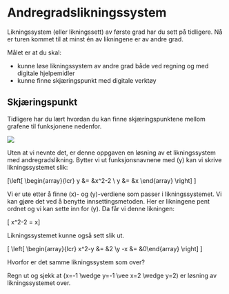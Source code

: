 # Andregradslikningssystem


Likningssystem (eller likningssett) av første grad har du sett på tidligere. Nå er turen kommet til at minst én av likningene er av andre grad.

Målet er at du skal: 

* kunne løse likningssystem av andre grad både ved regning og med digitale hjelpemidler
* kunne finne skjæringspunkt med digitale verktøy

## Skjæringspunkt

Tidligere har du lært hvordan du kan finne skjæringspunktene mellom grafene til funksjonene nedenfor.

![](bilder/skj)

Uten at vi nevnte det, er denne oppgaven en løsning av et likningssystem med andregradslikning. Bytter vi ut funksjonsnavnene med \(y\) kan vi skrive likningssystemet slik:

\[\left[
\begin{array}{lcr}
y &= &x^2-2 \\
y &= &x
\end{array}
\right] \]

Vi er ute etter å finne \(x\)- og \(y\)-verdiene som passer i  likningssystemet. Vi kan gjøre det ved å benytte innsettingsmetoden. Her er likningene pent ordnet og vi kan sette inn for \(y\). Da får vi denne likningen:

\[ x^2-2  = x\]

Likningssystemet kunne også sett slik ut.

\[ \left[ \begin{array}{lcr} x^2-y &= &2 \\y -x &= &0\end{array}
\right] \]

Hvorfor er det samme likningssystem som over?

Regn ut og sjekk at \(x=-1 \wedge y=-1 \vee x=2 \wedge y=2\) er løsning av likningssystemet over.

